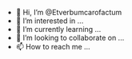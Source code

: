 - 👋 Hi, I’m @Etverbumcarofactum
- 👀 I’m interested in ...
- 🌱 I’m currently learning ...
- 💞️ I’m looking to collaborate on ...
- 📫 How to reach me ...

<!---
Etverbumcarofactum/Etverbumcarofactum is a ✨ special ✨ repository because its `README.md` (this file) appears on your GitHub profile.
You can click the Preview link to take a look at your changes.
--->
